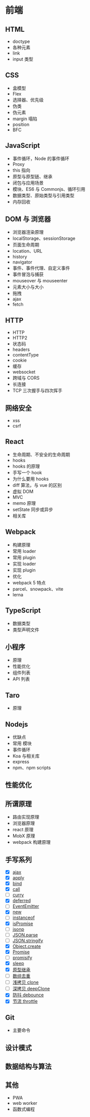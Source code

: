# 前端 <!-- {docsify-ignore-all} -->

## HTML

- doctype
- 各种元素
- link
- input 类型

## CSS

- 盒模型
- Flex
- 选择器、优先级
- 伪类
- 伪元素
- margin 塌陷
- position
- BFC

## JavaScript

- 事件循环，Node 的事件循环
- Proxy
- this 指向
- 原型与原型链、继承
- 闭包与应用场景
- 模块、ES6 与 Commonjs、循环引用
- 数据类型、原始类型与引用类型
- 内存回收

## DOM 与 浏览器

- 浏览器渲染原理
- localStorage、sessionStorage
- 页面生命周期
- location、URL
- history
- navigator
- 事件、事件代理、自定义事件
- 事件冒泡与捕获
- mouseover 与 mouseenter
- 元素大小与大小
- 拖拽
- ajax
- fetch

## HTTP

- HTTP
- HTTP2
- 状态码
- headers
- contentType
- cookie
- 缓存
- websocket
- 跨域与 CORS
- 长连接
- TCP 三次握手与四次挥手

## 网络安全

- xss
- csrf

## React

- 生命周期、不安全的生命周期
- hooks
- hooks 的原理
- 手写一个 hook
- 为什么要用 hooks
- diff 算法，与 vue 的区别
- 虚拟 DOM
- MVC
- memo 原理
- setState 同步或异步
- 相关库

## Webpack

- 构建原理
- 常用 loader
- 常用 plugin
- 实现 loader
- 实现 plugin
- 优化
- webpack 5 特点
- parcel、snowpack、vite
- lerna

## TypeScript

- 数据类型
- 类型声明文件

## 小程序

- 原理
- 性能优化
- 组件列表
- API 列表

## Taro

- 原理

## Nodejs

- 优缺点
- 常用 模块
- 事件循环
- Koa 与相关库
- express
- npm、npm scripts

## 性能优化

## 所谓原理

- 路由实现原理
- 浏览器原理
- react 原理
- MobX 原理
- webpack 构建原理

## 手写系列

- [x] [ajax](手写系列/ajax.md)
- [x] [apply](手写系列/apply.md)
- [x] [bind](手写系列/bind.md)
- [x] [call](手写系列/call.md)
- [ ] [curry](手写系列/curry.md)
- [x] [deferred](手写系列/deferred.md)
- [ ] [EventEmitter](手写系列/event-emitter.md)
- [x] [new](手写系列/new.md)
- [ ] [instanceof](手写系列/instanceof.md)
- [x] [isPromise](手写系列/is-promise.md)
- [ ] [jsonp](手写系列/jsonp.md)
- [ ] [JSON.parse](手写系列/json-parse.md)
- [ ] [JSON.stringify](手写系列/json-stringify.md)
- [x] [Object.create](手写系列/object-create.md)
- [x] [Promise](手写系列/promise.md)
- [ ] [promisify](手写系列/promisify.md)
- [x] [sleep](手写系列/sleep.md)
- [x] [原型继承](手写系列/inherit.md)
- [ ] [数组去重](手写系列/unique.md)
- [ ] [浅拷贝 clone](手写系列/clone.md)
- [ ] [深拷贝 deepClone](手写系列/deep-clone.md)
- [x] [防抖 debounce](手写系列/debounce.md)
- [x] [节流 throttle](手写系列/throttle.md)

## Git

- 主要命令

## 设计模式

## 数据结构与算法

## 其他

- PWA
- web worker
- 函数式编程

